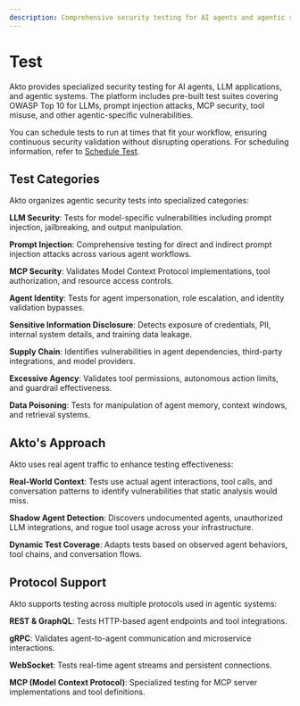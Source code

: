 ```yaml
---
description: Comprehensive security testing for AI agents and agentic systems.
---
```


# Test

Akto provides specialized security testing for AI agents, LLM applications, and agentic systems. The platform includes pre-built test suites covering OWASP Top 10 for LLMs, prompt injection attacks, MCP security, tool misuse, and other agentic-specific vulnerabilities.

You can schedule tests to run at times that fit your workflow, ensuring continuous security validation without disrupting operations. For scheduling information, refer to [Schedule Test](../how-to/schedule-tests.md).

## Test Categories

Akto organizes agentic security tests into specialized categories:

**LLM Security**: Tests for model-specific vulnerabilities including prompt injection, jailbreaking, and output manipulation.

**Prompt Injection**: Comprehensive testing for direct and indirect prompt injection attacks across various agent workflows.

**MCP Security**: Validates Model Context Protocol implementations, tool authorization, and resource access controls.

**Agent Identity**: Tests for agent impersonation, role escalation, and identity validation bypasses.

**Sensitive Information Disclosure**: Detects exposure of credentials, PII, internal system details, and training data leakage.

**Supply Chain**: Identifies vulnerabilities in agent dependencies, third-party integrations, and model providers.

**Excessive Agency**: Validates tool permissions, autonomous action limits, and guardrail effectiveness.

**Data Poisoning**: Tests for manipulation of agent memory, context windows, and retrieval systems.

## Akto's Approach

Akto uses real agent traffic to enhance testing effectiveness:

**Real-World Context**: Tests use actual agent interactions, tool calls, and conversation patterns to identify vulnerabilities that static analysis would miss.

**Shadow Agent Detection**: Discovers undocumented agents, unauthorized LLM integrations, and rogue tool usage across your infrastructure.

**Dynamic Test Coverage**: Adapts tests based on observed agent behaviors, tool chains, and conversation flows.

## Protocol Support

Akto supports testing across multiple protocols used in agentic systems:

**REST & GraphQL**: Tests HTTP-based agent endpoints and tool integrations.

**gRPC**: Validates agent-to-agent communication and microservice interactions.

**WebSocket**: Tests real-time agent streams and persistent connections.

**MCP (Model Context Protocol)**: Specialized testing for MCP server implementations and tool definitions.
